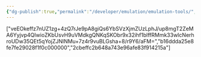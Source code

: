 ```yaml
---
{"dg-publish":true,"permalink":"/developer/emulation/emulation-tools/","noteIcon":""}
---
```


["veEOkeffz7nUZ1zg+4zQ7rJe9pA8giQs6YbSVzXjmZUzLphJ/up8mgT2ZeMA6Yyjvp4QIwioZKbUsvH9uVMdkgQNKqSKObr9x32ihf1blffRMmk33wIcNerhroUDw35QEt5qYojZJNlNMu+7z4r9vuBLGsha+8/r9Y6/aFM=","b16ddda25e8fe7fe29028f1f0c000000","2cbeffc2b648a743e96afe83f914215a"]
